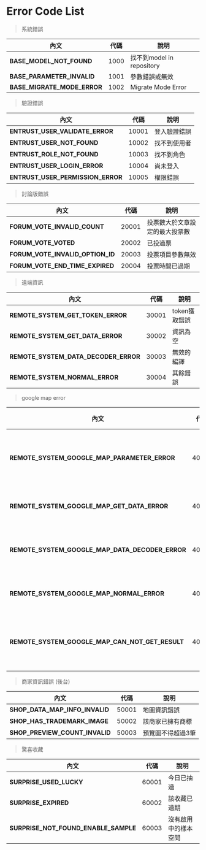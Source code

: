 # Error Code List

> 系統錯誤

| 內文                                      | 代碼             | 說明                                  |
|-------------------------------------------|------------------|---------------------------------------|
| <b>BASE_MODEL_NOT_FOUND</b>               | 1000             | 找不到model in repository             |
| <b>BASE_PARAMETER_INVALID</b>             | 1001             | 參數錯誤或無效                        |
| <b>BASE_MIGRATE_MODE_ERROR</b>            | 1002             | Migrate Mode Error                    |

> 驗證錯誤

| 內文                                      | 代碼             | 說明                                  |
|-------------------------------------------|------------------|---------------------------------------|
| <b>ENTRUST_USER_VALIDATE_ERROR</b>        | 10001            | 登入驗證錯誤                          |
| <b>ENTRUST_USER_NOT_FOUND</b>             | 10002            | 找不到使用者                          |
| <b>ENTRUST_ROLE_NOT_FOUND</b>             | 10003            | 找不到角色                            |
| <b>ENTRUST_USER_LOGIN_ERROR</b>           | 10004            | 尚未登入                              |
| <b>ENTRUST_USER_PERMISSION_ERROR</b>      | 10005            | 權限錯誤                              |

> 討論版錯誤

| 內文                                      | 代碼             | 說明                                  |
|-------------------------------------------|------------------|---------------------------------------|
| <b>FORUM_VOTE_INVALID_COUNT</b>           | 20001            | 投票數大於文章設定的最大投票數        |
| <b>FORUM_VOTE_VOTED</b>                   | 20002            | 已投過票                              |
| <b>FORUM_VOTE_INVALID_OPTION_ID</b>       | 20003            | 投票項目參數無效                      |
| <b>FORUM_VOTE_END_TIME_EXPIRED</b>        | 20004            | 投票時間已過期                        |

> 遠端資訊

| 內文                                      | 代碼             | 說明                                  |
|-------------------------------------------|------------------|---------------------------------------|
| <b>REMOTE_SYSTEM_GET_TOKEN_ERROR</b>      | 30001            | token獲取錯誤                         |
| <b>REMOTE_SYSTEM_GET_DATA_ERROR</b>       | 30002            | 資訊為空                              |
| <b>REMOTE_SYSTEM_DATA_DECODER_ERROR</b>   | 30003            | 無效的編譯                            |
| <b>REMOTE_SYSTEM_NORMAL_ERROR</b>         | 30004            | 其餘錯誤                              |

> google map error

| 內文                                                | 代碼             | 說明                                  |
|-----------------------------------------------------|------------------|---------------------------------------|
| <b>REMOTE_SYSTEM_GOOGLE_MAP_PARAMETER_ERROR</b>     | 40001            | 地址不得為空                          |
| <b>REMOTE_SYSTEM_GOOGLE_MAP_GET_DATA_ERROR</b>      | 40002            | 資訊為空                              |
| <b>REMOTE_SYSTEM_GOOGLE_MAP_DATA_DECODER_ERROR</b>  | 40003            | 無效的編譯                            |
| <b>REMOTE_SYSTEM_GOOGLE_MAP_NORMAL_ERROR</b>        | 40004            | 其餘錯誤                              |
| <b>REMOTE_SYSTEM_GOOGLE_MAP_CAN_NOT_GET_RESULT</b>  | 40005            | 資料結構錯誤                          |

> 商家資訊錯誤 (後台)

| 內文                                                | 代碼             | 說明                                  |
|-----------------------------------------------------|------------------|---------------------------------------|
| <b>SHOP_DATA_MAP_INFO_INVALID</b>                   | 50001            | 地圖資訊錯誤                          |
| <b>SHOP_HAS_TRADEMARK_IMAGE</b>                     | 50002            | 該商家已擁有商標                      |
| <b>SHOP_PREVIEW_COUNT_INVALID</b>                   | 50003            | 預覽圖不得超過3筆                     |

> 驚喜收藏

| 內文                                                | 代碼             | 說明                                  |
|-----------------------------------------------------|------------------|---------------------------------------|
| <b>SURPRISE_USED_LUCKY</b>                          | 60001            | 今日已抽過                            |
| <b>SURPRISE_EXPIRED</b>                             | 60002            | 該收藏已過期                          |
| <b>SURPRISE_NOT_FOUND_ENABLE_SAMPLE</b>             | 60003            | 沒有啟用中的樣本空間                  |
